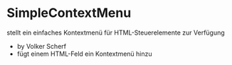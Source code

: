 # SimpleContextMenu
stellt ein einfaches Kontextmenü für HTML-Steuerelemente zur Verfügung

- by Volker Scherf
- fügt einem HTML-Feld ein Kontextmenü hinzu
